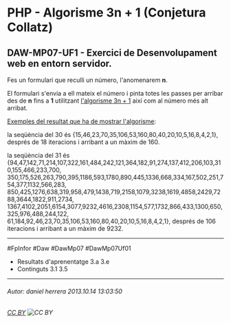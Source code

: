 # PHP - Algorisme 3n + 1 (Conjetura Collatz)
## DAW-MP07-UF1 - Exercici de Desenvolupament web en entorn servidor.
Fes un formulari que reculli un número, l'anomenarem **n**.

El formulari s'envia a ell mateix el número i pinta totes les passes per arribar des de **n** fins a **1** utilitzant [l'algorisme 3n + 1](https://www.youtube.com/watch?v=HpcYW08Ug7g) així com al número més alt arribat.

[Exemples del resultat que ha de mostrar l'algorisme](http://ca.wikipedia.org/wiki/Conjectura_de_Collatz):

la seqüència del 30 és
{15,46,23,70,35,106,53,160,80,40,20,10,5,16,8,4,2,1}, després de 18 iteracions i arribant a un màxim de 160.

la seqüència del 31 és
{94,47,142,71,214,107,322,161,484,242,121,364,182,91,274,137,412,206,103,310,155,466,233,700, 350,175,526,263,790,395,1186,593,1780,890,445,1336,668,334,167,502,251,754,377,1132,566,283, 850,425,1276,638,319,958,479,1438,719,2158,1079,3238,1619,4858,2429,7288,3644,1822,911,2734, 1367,4102,2051,6154,3077,9232,4616,2308,1154,577,1732,866,433,1300,650,325,976,488,244,122, 61,184,92,46,23,70,35,106,53,160,80,40,20,10,5,16,8,4,2,1}, després de 106 iteracions i arribant a un màxim de 9232.

---

#FpInfor #Daw #DawMp07 #DawMp07Uf01

* Resultats d'aprenentatge 3.a 3.e
* Continguts 3.1 3.5
---

###### Autor: daniel herrera 2013.10.14 13:03:50
###### [CC BY](https://creativecommons.org/licenses/by/4.0/) ![CC BY](https://licensebuttons.net/l/by/3.0/80x15.png)
